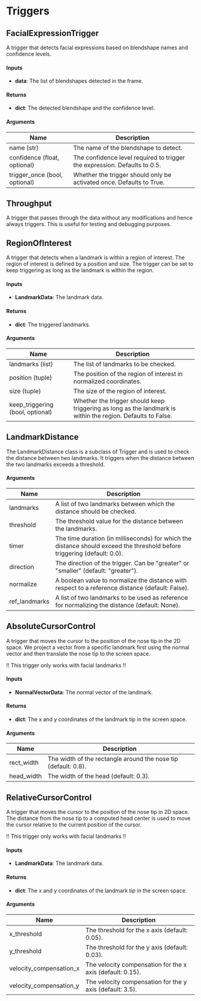 # Triggers

## FacialExpressionTrigger
A trigger that detects facial expressions based on blendshape names and confidence levels.

#### Inputs

- **data**: The list of blendshapes detected in the frame.

#### Returns

- **dict**: The detected blendshape and the confidence level.

#### Arguments

| Name | Description |
| ---- | ----------- |
| name (str) | The name of the blendshape to detect. |
| confidence (float, optional) | The confidence level required to trigger the expression. Defaults to 0.5. |
| trigger_once (bool, optional) | Whether the trigger should only be activated once. Defaults to True. |

## Throughput
A trigger that passes through the data without any modifications and hence always triggers. This is useful for
testing and debugging purposes.

## RegionOfInterest
A trigger that detects when a landmark is within a region of interest. The region of interest is defined by a
position and size. The trigger can be set to keep triggering as long as the landmark is within the region.

#### Inputs

- **LandmarkData**: The landmark data.

#### Returns

- **dict**: The triggered landmarks.

#### Arguments

| Name | Description |
| ---- | ----------- |
| landmarks (list) | The list of landmarks to be checked. |
| position (tuple) | The position of the region of interest in normalized coordinates. |
| size (tuple) | The size of the region of interest. |
| keep_triggering (bool, optional) | Whether the trigger should keep triggering as long as the landmark is within the region. Defaults to False. |

## LandmarkDistance
The LandmarkDistance class is a subclass of Trigger and is used to check the distance between two landmarks.
It triggers when the distance between the two landmarks exceeds a threshold.

#### Arguments

| Name | Description |
| ---- | ----------- |
| landmarks | A list of two landmarks between which the distance should be checked. |
| threshold | The threshold value for the distance between the landmarks. |
| timer | The time duration (in milliseconds) for which the distance should exceed the threshold before triggering (default: 0.0). |
| direction | The direction of the trigger. Can be "greater" or "smaller" (default: "greater"). |
| normalize | A boolean value to normalize the distance with respect to a reference distance (default: False). |
| ref_landmarks | A list of two landmarks to be used as reference for normalizing the distance (default: None). |

## AbsoluteCursorControl
A trigger that moves the cursor to the position of the nose tip in the 2D space. We project a vector from a specific
landmark first using the normal vector and then translate the nose tip to the screen space.

!! This trigger only works with facial landmarks !!

#### Inputs

- **NormalVectorData**: The normal vector of the landmark.

#### Returns

- **dict**: The x and y coordinates of the landmark tip in the screen space.

#### Arguments

| Name | Description |
| ---- | ----------- |
| rect_width | The width of the rectangle around the nose tip (default: 0.8). |
| head_width | The width of the head (default: 0.3). |

## RelativeCursorControl
A trigger that moves the cursor to the position of the nose tip in 2D space. The distance from the nose tip to a
computed head center is used to move the cursor relative to the current position of the cursor.

!! This trigger only works with facial landmarks !!

#### Inputs

- **LandmarkData**: The landmark data.

#### Returns

- **dict**: The x and y coordinates of the landmark tip in the screen space.

#### Arguments

| Name | Description |
| ---- | ----------- |
| x_threshold | The threshold for the x axis (default: 0.05). |
| y_threshold | The threshold for the y axis (default: 0.03). |
| velocity_compensation_x | The velocity compensation for the x axis (default: 0.15). |
| velocity_compensation_y | The velocity compensation for the y axis (default: 3.5). |
